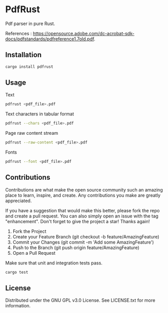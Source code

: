 # PdfRust

Pdf parser in pure Rust.

References : https://opensource.adobe.com/dc-acrobat-sdk-docs/pdfstandards/pdfreference1.7old.pdf.

## Installation

```sh
cargo install pdfrust
```

## Usage

Text
```zsh
pdfrust <pdf_file>.pdf
```

Text characters in tabular format
```zsh
pdfrust --chars <pdf_file>.pdf
```

Page raw content stream
```sh
pdfrust --raw-content <pdf_file>.pdf
```

Fonts 
```sh
pdfrust --font <pdf_file>.pdf
```

## Contributions

Contributions are what make the open source community such an amazing place to learn, inspire, and create. Any contributions you make are greatly appreciated.

If you have a suggestion that would make this better, please fork the repo and create a pull request. You can also simply open an issue with the tag "enhancement". Don't forget to give the project a star! Thanks again!

1. Fork the Project
2. Create your Feature Branch (git checkout -b feature/AmazingFeature)
3. Commit your Changes (git commit -m 'Add some AmazingFeature')
4. Push to the Branch (git push origin feature/AmazingFeature)
5. Open a Pull Request

Make sure that unit and integration tests pass.

```sh
cargo test
```

## License

Distributed under the GNU GPL v3.0 License. See LICENSE.txt for more information.
